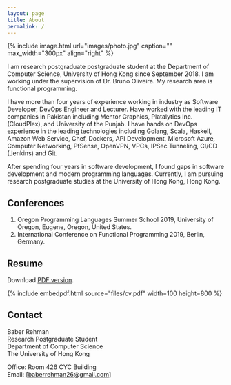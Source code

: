 ```yaml
---
layout: page
title: About
permalink: /
---
```


{% include image.html url="images/photo.jpg" caption="" max_width="300px" align="right" %}

I am research postgraduate postgraduate student at the Department of Computer Science, University of Hong Kong since September 2018. I am working under the supervision of Dr. Bruno Oliveira.
My research area is functional programming.

I have more than four years of experience working in industry as Software Developer, DevOps Engineer and Lecturer. Have worked with the leading IT companies in Pakistan including Mentor Graphics, Platalytics Inc. (CloudPlex), and University of the Punjab. I have hands on DevOps experience in the leading technologies including Golang, Scala, Haskell, Amazon Web Service, Chef, Dockers, API Development, Microsoft Azure, Computer Networking, PfSense, OpenVPN, VPCs, IPSec Tunneling, CI/CD (Jenkins) and Git.

After spending four years in software development, I found gaps in software development and modern programming languages. Currently, I am pursuing research postgraduate studies at the University of Hong Kong, Hong Kong.

## Conferences

1. Oregon Programming Languages Summer School 2019, University of Oregon, Eugene, Oregon, United States.
2. International Conference on Functional Programming 2019, Berlin, Germany.

## Resume

Download [PDF version](files/cv.pdf).

{% include embedpdf.html source="files/cv.pdf" width=100 height=800 %}


## Contact

Baber Rehman <br />
Research Postgraduate Student <br />
Department of Computer Science<br />
The University of Hong Kong<br />

Office: Room 426 CYC Building<br />
Email: [baberrehman26@gmail.com]